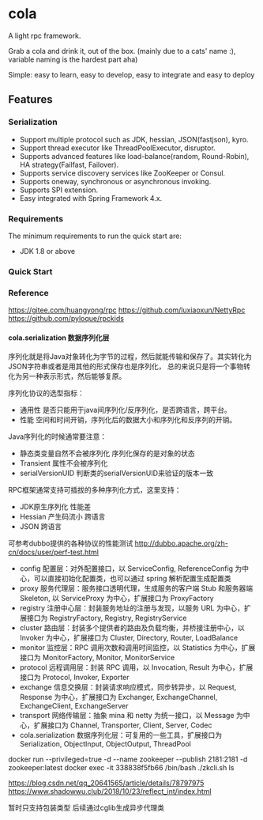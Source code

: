 # cola
A light rpc framework. 

Grab a cola and drink it, out of the box.
(mainly due to a cats' name :),  variable naming is the hardest part aha)

Simple: easy to learn, easy to develop, easy to integrate and easy to deploy

## Features

### Serialization
- Support multiple protocol such as JDK, hessian, JSON(fastjson), kyro.
- Support thread executor like ThreadPoolExecutor, disruptor.
- Supports advanced features like load-balance(random, Round-Robin), HA strategy(Failfast, Failover).
- Supports service discovery services like ZooKeeper or Consul.
- Supports oneway, synchronous or asynchronous invoking.
- Supports SPI extension.
- Easy integrated with Spring Framework 4.x.

### Requirements
The minimum requirements to run the quick start are:
* JDK 1.8 or above


### Quick Start

### Reference
https://gitee.com/huangyong/rpc
https://github.com/luxiaoxun/NettyRpc
https://github.com/pyloque/rpckids


#### cola.serialization 数据序列化层
序列化就是将Java对象转化为字节的过程，然后就能传输和保存了。其实转化为JSON字符串或者是用其他的形式保存也是序列化，
总的来说只是将一个事物转化为另一种表示形式，然后能够复原。

序列化协议的选型指标：

- 通用性 是否只能用于java间序列化/反序列化，是否跨语言，跨平台。
- 性能 空间和时间开销，序列化后的数据大小和序列化和反序列的开销。

Java序列化的时候通常要注意：

- 静态类变量自然不会被序列化 序列化保存的是对象的状态
- Transient 属性不会被序列化
- serialVersionUID 判断类的serialVersionUID来验证的版本一致

RPC框架通常支持可插拔的多种序列化方式，这里支持：

- JDK原生序列化 性能差
- Hessian 产生码流小 跨语言
- JSON 跨语言





可参考dubbo提供的各种协议的性能测试
http://dubbo.apache.org/zh-cn/docs/user/perf-test.html

- config 配置层：对外配置接口，以 ServiceConfig, ReferenceConfig 为中心，可以直接初始化配置类，也可以通过 spring 解析配置生成配置类
- proxy 服务代理层：服务接口透明代理，生成服务的客户端 Stub 和服务器端 Skeleton, 以 ServiceProxy 为中心，扩展接口为 ProxyFactory
- registry 注册中心层：封装服务地址的注册与发现，以服务 URL 为中心，扩展接口为 RegistryFactory, Registry, RegistryService
- cluster 路由层：封装多个提供者的路由及负载均衡，并桥接注册中心，以 Invoker 为中心，扩展接口为 Cluster, Directory, Router, LoadBalance
- monitor 监控层：RPC 调用次数和调用时间监控，以 Statistics 为中心，扩展接口为 MonitorFactory, Monitor, MonitorService
- protocol 远程调用层：封装 RPC 调用，以 Invocation, Result 为中心，扩展接口为 Protocol, Invoker, Exporter
- exchange 信息交换层：封装请求响应模式，同步转异步，以 Request, Response 为中心，扩展接口为 Exchanger, ExchangeChannel, ExchangeClient, ExchangeServer
- transport 网络传输层：抽象 mina 和 netty 为统一接口，以 Message 为中心，扩展接口为 Channel, Transporter, Client, Server, Codec
- cola.serialization 数据序列化层：可复用的一些工具，扩展接口为 Serialization, ObjectInput, ObjectOutput, ThreadPool






docker run --privileged=true -d --name zookeeper --publish 2181:2181  -d zookeeper:latest
docker exec -it 338838f5fb66 /bin/bash
./zkcli.sh
ls

https://blog.csdn.net/qq_20641565/article/details/78797975
https://www.shadowwu.club/2018/10/23/reflect_int/index.html

暂时只支持包装类型
后续通过cglib生成异步代理类
